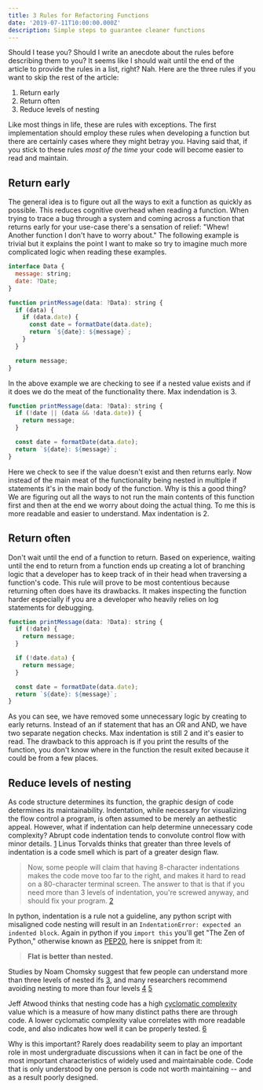 ```yaml
---
title: 3 Rules for Refactoring Functions
date: '2019-07-11T10:00:00.000Z'
description: Simple steps to guarantee cleaner functions
---
```


Should I tease you? Should I write an anecdote about the rules before describing
them to you? It seems like I should wait until the end of the article to provide
the rules in a list, right? Nah. Here are the three rules if you want to skip
the rest of the article:

1. Return early
2. Return often
3. Reduce levels of nesting

Like most things in life, these are rules with exceptions. The first
implementation should employ these rules when developing a function but there
are certainly cases where they might betray you. Having said that, if you stick
to these rules _most of the time_ your code will become easier to read and
maintain.

## Return early

The general idea is to figure out all the ways to exit a function as quickly as
possible. This reduces cognitive overhead when reading a function. When trying
to trace a bug through a system and coming across a function that returns early
for your use-case there's a sensation of relief: "Whew! Another function I don't
have to worry about." The following example is trivial but it explains the point
I want to make so try to imagine much more complicated logic when reading these
examples.

```js
interface Data {
  message: string;
  date: ?Date;
}

function printMessage(data: ?Data): string {
  if (data) {
    if (data.date) {
      const date = formatDate(data.date);
      return `${date}: ${message}`;
    }
  }

  return message;
}
```

In the above example we are checking to see if a nested value exists and if it
does we do the meat of the functionality there. Max indendation is 3.

```js
function printMessage(data: ?Data): string {
  if (!date || (data && !data.date)) {
    return message;
  }

  const date = formatDate(data.date);
  return `${date}: ${message}`;
}
```

Here we check to see if the value doesn't exist and then returns early. Now
instead of the main meat of the functionality being nested in multiple if
statements it's in the main body of the function. Why is this a good thing? We
are figuring out all the ways to not run the main contents of this function
first and then at the end we worry about doing the actual thing. To me this is
more readable and easier to understand. Max indentation is 2.

## Return often

Don't wait until the end of a function to return. Based on experience, waiting
until the end to return from a function ends up creating a lot of branching
logic that a developer has to keep track of in their head when traversing a
function's code. This rule will prove to be most contentious because returning
often does have its drawbacks. It makes inspecting the function harder
especially if you are a developer who heavily relies on log statements for
debugging.

```js
function printMessage(data: ?Data): string {
  if (!date) {
    return message;
  }

  if (!date.data) {
    return message;
  }

  const date = formatDate(data.date);
  return `${date}: ${message}`;
}
```

As you can see, we have removed some unnecessary logic by creating to early
returns. Instead of an if statement that has an OR and AND, we have two separate
negation checks. Max indentation is still 2 and it's easier to read. The
drawback to this approach is if you print the results of the function, you don't
know where in the function the result exited because it could be from a few
places.

## Reduce levels of nesting

As code structure determines its function, the graphic design of code determines
its maintainability. Indentation, while necessary for visualizing the flow
control a program, is often assumed to be merely an aethestic appeal. However,
what if indentation can help determine unnecessary code complexity? Abrupt code
indentation tends to convolute control flow with minor details.
[1](http://www.perforce.com/resources/white-papers/seven-pillars-pretty-code)
Linus Torvalds thinks that greater than three levels of indentation is a code
smell which is part of a greater design flaw.

> Now, some people will claim that having 8-character indentations makes the
> code move too far to the right, and makes it hard to read on a 80-character
> terminal screen. The answer to that is that if you need more than 3 levels of
> indentation, you're screwed anyway, and should fix your program.
> [2](https://www.kernel.org/doc/Documentation/CodingStyle)

In python, indentation is a rule not a guideline, any python script with
misaligned code nesting will result in an
`IndentationError: expected an indented block`. Again in python if you
`import this` you'll get "The Zen of Python," otherwise known as
[PEP20](https://www.python.org/dev/peps/pep-0020/), here is snippet from it:

> **Flat is better than nested.**

Studies by Noam Chomsky suggest that few people can understand more than three
levels of nested ifs
[3](http://www.amazon.com/Managing-structured-techniques-Strategies-development/dp/0917072561),
and many researchers recommend avoiding nesting to more than four levels
[4](http://www.amazon.com/Software-Reliability-Principles-Glenford-Myers/dp/0471627658)
[5](http://www.amazon.com/Software-Engineering-Concepts-Professional-Vol/dp/0201122316%3FSubscriptionId%3D0JRA4J6WAV0RTAZVS6R2%26tag%3Dworldcat-20%26linkCode%3Dxm2%26camp%3D2025%26creative%3D165953%26creativeASIN%3D0201122316)

Jeff Atwood thinks that nesting code has a high
[cyclomatic complexity](https://en.wikipedia.org/wiki/Cyclomatic_complexity)
value which is a measure of how many distinct paths there are through code. A
lower cyclomatic complexity value correlates with more readable code, and also
indicates how well it can be properly tested.
[6](http://blog.codinghorror.com/flattening-arrow-code/)

Why is this important? Rarely does readability seem to play an important role in
most undergraduate discussions when it can in fact be one of the most important
characteristics of widely used and maintainable code. Code that is only
understood by one person is code not worth maintaining -- and as a result poorly
designed.
